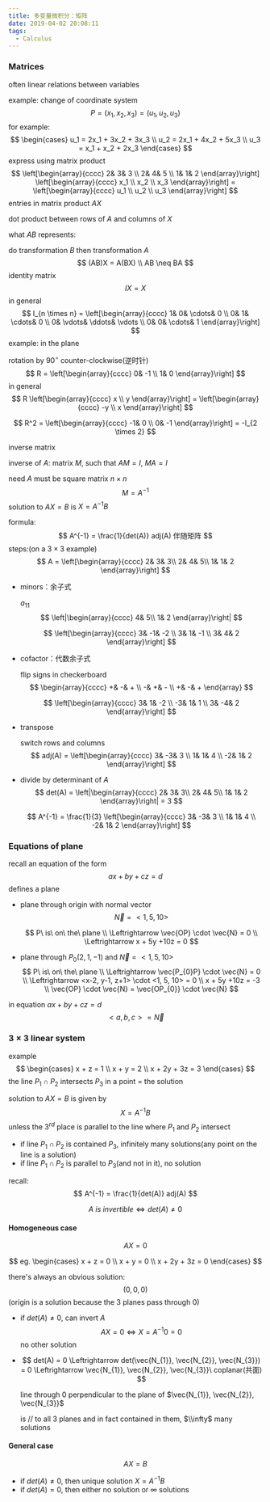 ```yaml
---
title: 多变量微积分：矩阵
date: 2019-04-02 20:08:11
tags:
  - Calculus
---
```


### Matrices

often linear relations between variables

example: change of coordinate system
$$
P = (x_1, x_2, x_3) = (u_1, u_2, u_3)
$$
for example:
$$
\begin{cases}
 u_1 = 2x_1 + 3x_2 + 3x_3 \\
 u_2 = 2x_1 + 4x_2 + 5x_3 \\
 u_3 = x_1 + x_2 + 2x_3
\end{cases}
$$
express using matrix product
$$
\left[\begin{array}{cccc}
2& 3& 3 \\
2& 4& 5 \\
1& 1& 2
\end{array}\right]
\left[\begin{array}{cccc}
x_1 \\
x_2 \\
x_3
\end{array}\right] = 
\left[\begin{array}{cccc}
u_1 \\
u_2 \\
u_3
\end{array}\right]
$$
entries in matrix product $AX$

dot product between rows of $A$ and columns of $X$

what $AB$ represents:

do transformation $B$ then transformation $A$
$$
(AB)X = A(BX) \\
AB \neq BA
$$
identity matrix
$$
IX = X
$$
in general
$$
I_{n \times n} =
\left[\begin{array}{cccc}
1& 0& \cdots& 0 \\
0& 1& \cdots& 0 \\
0& \vdots& \ddots& \vdots \\
0& 0& \cdots& 1
\end{array}\right]
$$
example: in the plane

rotation by $90^{\circ}$ counter-clockwise(逆时针)
$$
R =
\left[\begin{array}{cccc}
0& -1 \\
1& 0
\end{array}\right]
$$
in general
$$
R
\left[\begin{array}{cccc}
x \\
y
\end{array}\right] = 
\left[\begin{array}{cccc}
-y \\
x
\end{array}\right]
$$

$$
R^2 =
\left[\begin{array}{cccc}
-1& 0 \\
0& -1
\end{array}\right] = 
-I_{2 \times 2}
$$

inverse matrix

inverse of $A$: matrix $M$, such that $AM = I$, $MA = I$

need $A$ must be square matrix $n \times n$
$$
M = A^{-1}
$$
solution to $AX = B$ is $X = A^{-1}B$

formula:
$$
A^{-1} = \frac{1}{det(A)} adj(A) 伴随矩阵
$$
steps:(on a $3 \times 3$ example)
$$
A = 
\left[\begin{array}{cccc}
2& 3& 3\\
2& 4& 5\\
1& 1& 2
\end{array}\right]
$$

- minors：余子式

  $a_{11}$
  $$
  \left|\begin{array}{cccc}
  4& 5\\
  1& 2
  \end{array}\right|
  $$

  $$
  \left[\begin{array}{cccc}
  3& -1& -2 \\
  3& 1& -1 \\
  3& 4& 2
  \end{array}\right]
  $$

- cofactor：代数余子式

  flip signs in checkerboard
  $$
  \begin{array}{cccc}
  +& -& + \\
  -& +& - \\
  +& -& +
  \end{array}
  $$

  $$
  \left[\begin{array}{cccc}
  3& 1& -2 \\
  -3& 1& 1 \\
  3& -4& 2
  \end{array}\right]
  $$

  

- transpose

  switch rows and columns
  $$
  adj(A) = 
  \left[\begin{array}{cccc}
  3& -3& 3 \\
  1& 1& 4 \\
  -2& 1& 2
  \end{array}\right]
  $$

- divide by determinant of $A$
  $$
  det(A) = 
  \left|\begin{array}{cccc}
  2& 3& 3\\
  2& 4& 5\\
  1& 1& 2
  \end{array}\right| = 3
  $$

  $$
  A^{-1} = \frac{1}{3}
  \left[\begin{array}{cccc}
  3& -3& 3 \\
  1& 1& 4 \\
  -2& 1& 2
  \end{array}\right]
  $$

### Equations of plane

recall an equation of the form
$$
ax + by + cz = d
$$
defines a plane

- plane through origin with normal vector
  $$
  \vec{N} = <1, 5, 10>
  $$

  $$
  P\ is\ on\ the\ plane \\
  \Leftrightarrow \vec{OP} \cdot \vec{N} = 0 \\
  \Leftrightarrow x + 5y +10z = 0
  $$

- plane through $P_{0}(2, 1, -1)$ and $\vec{N} = <1, 5, 10>$
  $$
  P\ is\ on\ the\ plane \\
  \Leftrightarrow \vec{P_{0}P} \cdot \vec{N} = 0 \\
  \Leftrightarrow <x-2, y-1, z+1> \cdot <1, 5, 10> = 0 \\
  x + 5y +10z = -3 \\
  \vec{OP} \cdot \vec{N} = \vec{OP_{0}} \cdot \vec{N}
  $$
  

in equation $ax + by + cz = d$
$$
<a, b, c> = \vec{N}
$$

### $3 \times 3$ linear system

example
$$
\begin{cases}
 x + z = 1 \\
 x + y = 2 \\
 x + 2y + 3z = 3
\end{cases}
$$
the line $P_{1} \cap P_{2}$ intersects $P_{3}$ in a point = the solution

solution to $AX = B$ is given by
$$
X = A^{-1}B
$$
unless the $3^{rd}$ place is parallel to the line where $P_{1}$ and $P_{2}$ intersect

- if line $P_{1} \cap P_{2}$ is contained $P_{3}$, infinitely many solutions(any point on the line is a solution)
- if line $P_{1} \cap P_{2}$ is parallel to $P_{3}$(and not in it), no solution

recall:
$$
A^{-1} = \frac{1}{det(A)} adj(A)
$$

$$
A\ is\ invertible \Leftrightarrow det(A) \neq 0
$$

#### Homogeneous case

$$
AX = 0
$$

$$
eg.
\begin{cases}
 x + z = 0 \\
 x + y = 0 \\
 x + 2y + 3z = 0
\end{cases}
$$

there's always an obvious solution:
$$
(0, 0, 0)
$$
(origin is a solution because the $3$ planes pass through $0$)

- if $det(A) \neq 0$, can invert $A$
  $$
  AX = 0 \Leftrightarrow X = A^{-1}0 = 0
  $$
  no other solution

- $$
  det(A) = 0 \Leftrightarrow det(\vec{N_{1}}, \vec{N_{2}}, \vec{N_{3}}) = 0 \Leftrightarrow \vec{N_{1}}, \vec{N_{2}}, \vec{N_{3}}\ coplanar(共面)
  $$

  line through $0$ perpendicular to the plane of $\vec{N_{1}}, \vec{N_{2}}, \vec{N_{3}}$

  is // to all $3$ planes and in fact contained in them, $\\infty$ many solutions

#### General case

$$
AX = B
$$

- if $det(A) \neq 0$, then unique solution $X = A^{-1}B$
- if $det(A) = 0$, then either no solution or $\infty$ solutions